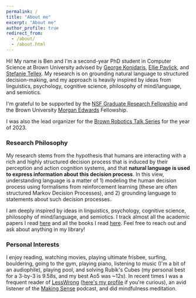 ```yaml
---
permalink: /
title: "About me"
excerpt: "About me"
author_profile: true
redirect_from: 
  - /about/
  - /about.html
---
```


Hi! My name is Ben and I'm a second-year PhD student in Computer Science at Brown University advised by [George Konidaris](https://cs.brown.edu/~gdk/), [Ellie Pavlick](https://cs.brown.edu/people/epavlick/), and [Stefanie Tellex](https://cs.brown.edu/people/stellex/). My research is on grounding natural language to structured decision-making, and my approach is heavily inspired by ideas from linguistics, psychology, cognitive science, philosophy of mind/language, and semiotics.

I'm grateful to be supported by the [NSF Graduate Research Fellowship](https://cs.brown.edu/news/2022/05/20/five-brown-cs-students-and-alums-receive-nsf-graduate-research-fellowships/) and the Brown University [Morgan Edwards](https://en.wikipedia.org/wiki/Morgan_Edwards) Fellowship.

I was also the lead organizer for the [Brown Robotics Talk Series](https://yzylmc.github.io/brown-lab-talks/) for the year of 2023.

### Research Philosophy

My research stems from the hypothesis that humans are interacting with a rich and highly structured decision process that is induced by their perception and action cognition systems, and that **natural language is used to express information about this decision process**. In this view, understanding language is a matter of 1) modeling the human decision process using formalisms from reinforcement learning (these are often structured Markov Decision Processes), and 2) grounding language to statements about such decision processes.

I am deeply inspired by ideas in linguistics, psychology, cognitive science, philosophy of mind/language, and semiotics. I track almost all the academic papers I read [here](https://www.zotero.org/benjamin-spiegel/library) and all the books I read [here](https://speeg.notion.site/5de77c8575634b90b4699d0f185295cb?v=a884d376bf6b4e5a99a27e9aa2e98698&pvs=4). Feel free to reach out and ask about anything in my library!

### Personal Interests

I enjoy reading, watching movies, playing ultimate frisbee, surfing, bouldering, going to the gym, playing piano, listening to music (I'm a bit of an audiophile), playing pool, and solving Rubik's Cubes (my personal best for a 3-by-3 is 9.58s, and my best Ao5 was ~12s). In recent times I was a frequent reader of [LessWrong](https://www.lesswrong.com/) ([here's my profile](https://www.lesswrong.com/users/benjamin-spiegel) if you're curious), an avid listener of the [Making Sense](https://samharris.org/podcast/making-sense-episodes/) podcast, and did mindfulness meditation.
